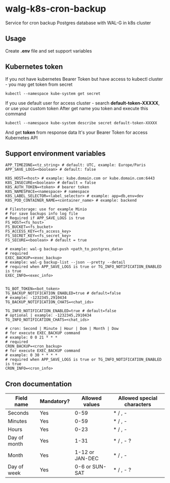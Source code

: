 # walg-k8s-cron-backup
Service for cron backup Postgres database with WAL-G in k8s cluster

## Usage

Create **.env** file and set support variables

## Kubernetes token

If you not have kubernetes Bearer Token but have access to kubectl cluster - you may get token from secret

```shell
kubectl --namespace kube-system get secret
```

If you use default user for access cluster - search **default-token-XXXXX**, or use your custom token
After get name you token and execute this command

```shell
kubectl --namespace kube-system describe secret default-token-XXXXX
```

And get **token** from response data
It's your Bearer Token for access Kubernetes API

## Support environment variables

```
APP_TIMEZONE=<tz_string> # default: UTC, example: Europe/Paris
APP_SAVE_LOGS=<boolean> # default: false

K8S_HOST=<host> # example: kube.domain.com or kube.domain.com:6443
K8S_INSECURE=<boolean> # default = false
K8S_AUTH_TOKEN=<token> # bearer token
K8S_NAMESPACE=<namespace> # namespace
K8S_LABEL_SELECTOR=<label_selector> # example: app=db,env=dev
K8S_POD_CONTAINER_NAME=<container_name> # example: backend

# Filestorage: use for example Minio
# For save backups info log file
# Required if APP_SAVE_LOGS is true
FS_HOST=<fs_host>
FS_BUCKET=<fs_bucket>
FS_ACCESS_KEY=<fs_access_key>
FS_SECRET_KEY=<fs_secret_key>
FS_SECURE=<boolean> # default = true

# example: wal-g backup-push <path_to_postgres_data>
# required
EXEC_BACKUP=<exec_backup> 
# example: wal-g backup-list --json --pretty --detail
# required when APP_SAVE_LOGS is true or TG_INFO_NOTIFICATION_ENABLED is true
EXEC_INFO=<exec_info>


TG_BOT_TOKEN=<bot_token>
TG_BACKUP_NOTIFICATION_ENABLED=true # default=false
# example: -1232345,2910434
TG_BACKUP_NOTIFICATION_CHATS=<chat_ids>

TG_INFO_NOTIFICATION_ENABLED=true # default=false
# optional | example: -1232345,2910434
TG_INFO_NOTIFICATION_CHATS=<chat_ids> 

# cron: Second | Minute | Hour | Dom | Month | Dow
# for execute EXEC_BACKUP command
# example: 0 0 21 * * *
# required
CRON_BACKUP=<cron_backup>
# for execute EXEC_BACKUP command
# example: 0 30 * * * *
# required when APP_SAVE_LOGS is true or TG_INFO_NOTIFICATION_ENABLED is true
CRON_INFO=<cron_info>
```

## Cron documentation

Field name   | Mandatory? | Allowed values  | Allowed special characters
----------   | ---------- | --------------  | --------------------------
Seconds      | Yes        | 0-59            | * / , -
Minutes      | Yes        | 0-59            | * / , -
Hours        | Yes        | 0-23            | * / , -
Day of month | Yes        | 1-31            | * / , - ?
Month        | Yes        | 1-12 or JAN-DEC | * / , -
Day of week  | Yes        | 0-6 or SUN-SAT  | * / , - ?
